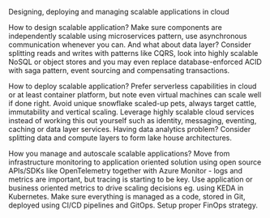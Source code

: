 Designing, deploying and managing scalable applications in cloud

How to design scalable application? Make sure components are independently scalable using microservices pattern, use asynchronous communication whenever you can. And what about data layer? Consider splitting reads and writes with patterns like CQRS, look into highly scalable NoSQL or object stores and you may even replace database-enforced ACID with saga pattern, event sourcing and compensating transactions.

How to deploy scalable application? Prefer serverless capabilities in cloud or at least container platform, but note even virtual machines can scale well if done right. Avoid unique snowflake scaled-up pets, always target cattle, immutability and vertical scaling. Leverage highly scalable cloud services instead of working this out yourself such as identity, messaging, eventing, caching or data layer services. Having data analytics problem? Consider splitting data and compute layers to form lake house architectures.

How you manage and autoscale scalable applications? Move from infrastructure monitoring to application oriented solution using open source APIs/SDKs like OpenTelemetry together with Azure Monitor - logs and metrics are important, but tracing is starting to be key. Use application or business oriented metrics to drive scaling decisions eg. using KEDA in Kubernetes. Make sure everything is managed as a code, stored in Git, deployed using CI/CD pipelines and GitOps. Setup proper FinOps strategy.

